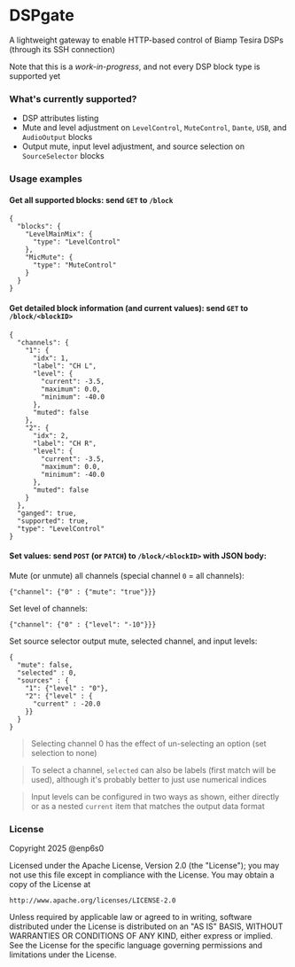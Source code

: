 # DSPgate

A lightweight gateway to enable HTTP-based control of Biamp Tesira DSPs (through its SSH connection)

Note that this is a *work-in-progress*, and not every DSP block type is supported yet

### What's currently supported?

* DSP attributes listing
* Mute and level adjustment on `LevelControl`, `MuteControl`, `Dante`, `USB`, and `AudioOutput` blocks
* Output mute, input level adjustment, and source selection on `SourceSelector` blocks

### Usage examples

#### Get all supported blocks: send `GET` to `/block`

```
{
  "blocks": {
    "LevelMainMix": {
      "type": "LevelControl"
    },
    "MicMute": {
      "type": "MuteControl"
    }
  }
}
```

#### Get detailed block information (and current values): send `GET` to `/block/<blockID>`

```
{
  "channels": {
    "1": {
      "idx": 1, 
      "label": "CH L", 
      "level": {
        "current": -3.5, 
        "maximum": 0.0, 
        "minimum": -40.0
      }, 
      "muted": false
    }, 
    "2": {
      "idx": 2, 
      "label": "CH R", 
      "level": {
        "current": -3.5, 
        "maximum": 0.0, 
        "minimum": -40.0
      }, 
      "muted": false
    }
  }, 
  "ganged": true, 
  "supported": true, 
  "type": "LevelControl"
}
```

#### Set values: send `POST` (or `PATCH`) to `/block/<blockID>` with JSON body:

Mute (or unmute) all channels (special channel `0` = all channels):
```
{"channel": {"0" : {"mute": "true"}}}
```

Set level of channels:
```
{"channel": {"0" : {"level": "-10"}}}
```

Set source selector output mute, selected channel, and input levels:
```
{
  "mute": false, 
  "selected" : 0, 
  "sources" : {
    "1": {"level" : "0"},
    "2": {"level" : {
      "current" : -20.0
    }}
  }
}
```

> Selecting channel 0 has the effect of un-selecting an option (set selection to none)

> To select a channel, `selected` can also be labels (first match will be used), although it's probably better to just use numerical indices

> Input levels can be configured in two ways as shown, either directly or as a nested `current` item that matches the output data format

### License
Copyright 2025 @enp6s0

Licensed under the Apache License, Version 2.0 (the "License");
you may not use this file except in compliance with the License.
You may obtain a copy of the License at

    http://www.apache.org/licenses/LICENSE-2.0

Unless required by applicable law or agreed to in writing, software
distributed under the License is distributed on an "AS IS" BASIS,
WITHOUT WARRANTIES OR CONDITIONS OF ANY KIND, either express or implied.
See the License for the specific language governing permissions and
limitations under the License.